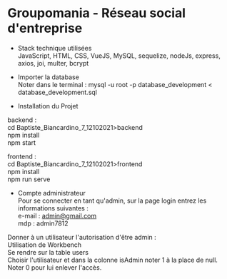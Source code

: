 # Groupomania - Réseau social d'entreprise

- Stack technique utilisées  
JavaScript, HTML, CSS, VueJS, MySQL, sequelize, nodeJs, express, axios, joi, multer, bcrypt  

- Importer la database   
Noter dans le terminal : mysql -u root -p database_development < database_development.sql  

- Installation du Projet   

backend :  
cd Baptiste_Biancardino_7_12102021>backend  
npm install  
npm start  

frontend :  
cd Baptiste_Biancardino_7_12102021>frontend  
npm install  
npm run serve  

- Compte administrateur  
Pour se connecter en tant qu'admin, sur la page login entrez les informations suivantes :  
e-mail : admin@gmail.com  
mdp : admin7812  

Donner à un utilisateur l'autorisation d'être admin :  
Utilisation de Workbench  
Se rendre sur la table users  
Choisir l'utilisateur et dans la colonne isAdmin noter 1 à la place de null. Noter 0 pour lui enlever l'accès.